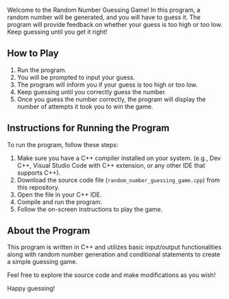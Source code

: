Welcome to the Random Number Guessing Game! In this program, a random number will be generated, and you will have to guess it. The program will provide feedback on whether your guess is too high or too low. Keep guessing until you get it right!

## How to Play

1. Run the program.
2. You will be prompted to input your guess.
3. The program will inform you if your guess is too high or too low.
4. Keep guessing until you correctly guess the number.
5. Once you guess the number correctly, the program will display the number of attempts it took you to win the game.

## Instructions for Running the Program

To run the program, follow these steps:

1. Make sure you have a C++ compiler installed on your system. (e.g., Dev C++, Visual Studio Code with C++ extension, or any other IDE that supports C++).
2. Download the source code file (`random_number_guessing_game.cpp`) from this repository.
3. Open the file in your C++ IDE.
4. Compile and run the program.
5. Follow the on-screen instructions to play the game.

## About the Program

This program is written in C++ and utilizes basic input/output functionalities along with random number generation and conditional statements to create a simple guessing game.

Feel free to explore the source code and make modifications as you wish!

Happy guessing!
